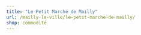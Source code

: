 ```yaml
---
title: "Le Petit Marché de Mailly"
url: /mailly-la-ville/le-petit-marche-de-mailly/
shop: commodité
---
```

